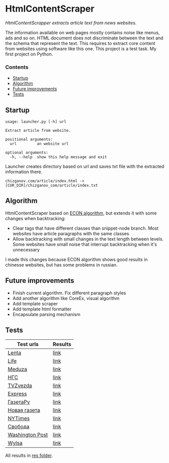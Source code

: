 # HtmlContentScraper
*HtmlContentScrapper extracts article text from news websites.*

The information available on web pages mostly contains noise like menus, ads and so on. HTML document does not discriminate between the text and the schema that represent the text. This requires to extract core content from websites using software like this one.
This project is a test task. My first project on Python.
### Contents
* [Startup](#startup)
* [Algorithm](#algorithm)
* [Future improvements](#future-improvements)
* [Tests](#tests)
## Startup
```
usage: launcher.py [-h] url

Extract article from website.

positional arguments:
  url         an website url

optional arguments:
  -h, --help  show this help message and exit
```
Launcher creates directory based on url and saves txt file with the extracted information there.
```
chizganov.com/article/index.html -> [CUR_DIR]/chizganov_com/article/index.txt
```
## Algorithm
HtmlContentScraper based on [ECON algorithm](https://songlh.github.io/paper/econ.pdf), but extends it with some changes when backtracking:
* Clear tags that have different classes than snippet-node branch. Most websites have article paragraphs with the same classes
* Allow backtracking with small changes in the text length between levels. Some websites have small noise that interrupt backtracking when it's unnecessary

I made this changes because ECON algorithm shows good results in chinesse websites, but has some problems in russian.
## Future improvements
* Finish current algorithm. Fix different paragraph styles
* Add another algorithm like CoreEx, visual algorithm
* Add template scraper
* Add template html formatter
* Encapsulate parsing mechanism
## Tests
Test urls | Results
----------|----------
[Lenta](https://lenta.ru/news/2018/05/31/passport/) | [link](res/lenta_ru/news/2018/05/31/passport/index.txt)
[Life](https://life.ru/t/%D0%BD%D0%BE%D0%B2%D0%BE%D1%81%D1%82%D0%B8/1122126/smi_abramovich_otozval_zaiavku_na_britanskuiu_vizu) | [link](res/life_ru/t/%25D0%25BD%25D0%25BE%25D0%25B2%25D0%25BE%25D1%2581%25D1%2582%25D0%25B8/1122126/smi_abramovich_otozval_zaiavku_na_britanskuiu_vizu.txt)
[Meduza](https://meduza.io/news/2018/05/28/roskomnadzor-prigrozil-narushit-funktsionirovanie-appstore-esli-on-ne-udalit-telegram) | [link](res/meduza_io/news/2018/05/28/roskomnadzor-prigrozil-narushit-funktsionirovanie-appstore-esli-on-ne-udalit-telegram.txt)
[НГС](http://news.ngs.ru/articles/55347451/) | [link](res/news_ngs_ru/articles/55347451/index.txt)
[TVZvezda](https://tvzvezda.ru/news/vstrane_i_mire/content/201806010032-2e98.htm) | [link](res/tvzvezda_ru/news/vstrane_i_mire/content/201806010032-2e98.txt)
[Express](https://www.express.co.uk/news/world/967355/Donald-Trump-USA-EU-trade-war-European-Union-Theresa-May-Emmanuel-Macron) | [link](res/www_express_co_uk/news/world/967355/Donald-Trump-USA-EU-trade-war-European-Union-Theresa-May-Emmanuel-Macron.txt)
[ГазетаРу](https://www.gazeta.ru/comments/2018/05/30_e_11775763.shtml) | [link](res/www_gazeta_ru/business/2018/05/31/11780137.txt)
[Новая газета](https://www.novayagazeta.ru/articles/2018/05/31/76665-ekonomika-krepkih-tylov) | [link](res/www_novayagazeta_ru/articles/2018/05/31/76665-ekonomika-krepkih-tylov.txt)
[NYTimes](https://www.nytimes.com/2018/05/30/technology/google-project-maven-pentagon.html?rref=collection%2Fsectioncollection%2Ftechnology&action=click&contentCollection=technology&region=rank&module=package&version=highlights&contentPlacement=1&pgtype=sectionfront) | [link](res/www_nytimes_com/2018/05/30/technology/google-project-maven-pentagon.txt)
[Свобода](https://www.svoboda.org/a/29262109.html) | [link](res/www_svoboda_org/a/29262109.txt)
[Washington Post](https://www.washingtonpost.com/world/national-security/prosecutors-interview-comey-in-probe-of-his-former-deputy-andrew-mccabe/2018/05/31/1ede31f6-64e1-11e8-99d2-0d678ec08c2f_story.html?utm_term=.70f9c7e650eb) | [link](res/www_washingtonpost_com/world/national-security/prosecutors-interview-comey-in-probe-of-his-former-deputy-andrew-mccabe/2018/05/31/1ede31f6-64e1-11e8-99d2-0d678ec08c2f_story.txt)
[Wylsa](https://wylsa.com/proshhaj-eos-1v-canon-bolshe-ne-budet-prodavat-plenochnye-kamery/) | [link](res/wylsa_com/proshhaj-eos-1v-canon-bolshe-ne-budet-prodavat-plenochnye-kamery/index.txt)

All results in [res folder](https://github.com/chizganov/HtmlContentScraper/tree/master/res).

